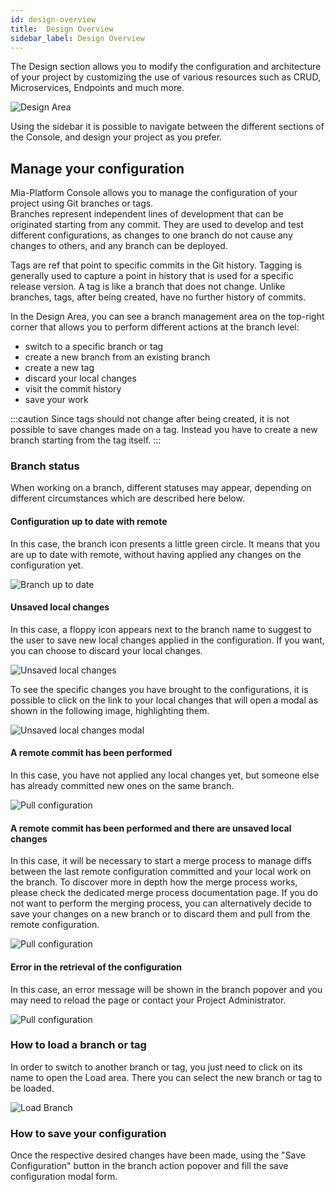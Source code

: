 ```yaml
---
id: design-overview
title:  Design Overview
sidebar_label: Design Overview
---
```


The Design section allows you to modify the configuration and architecture of your project by customizing the use of various resources such as CRUD, Microservices, Endpoints and much more.

![Design Area](./img/design-area-overview.png)

Using the sidebar it is possible to navigate between the different sections of the Console, and design your project as you prefer.

## Manage your configuration

Mia-Platform Console allows you to manage the configuration of your project using Git branches or tags.  
Branches represent independent lines of development that can be originated starting from any commit. They are used to develop and test different configurations, as changes to one branch do not cause any changes to others, and any branch can be deployed.  


Tags are ref that point to specific commits in the Git history. Tagging is generally used to capture a point in history that is used for a specific release version. A tag is like a branch that does not change. Unlike branches, tags, after being created, have no further history of commits.

In the Design Area, you can see a branch management area on the top-right corner that allows you to perform different actions at the branch level:
- switch to a specific branch or tag 
- create a new branch from an existing branch
- create a new tag
- discard your local changes
- visit the commit history
- save your work

:::caution
Since tags should not change after being created, it is not possible to save changes made on a tag. Instead you have to create a new branch starting from the tag itself.
:::

### Branch status

When working on a branch, different statuses may appear, depending on different circumstances which are described here below.

#### Configuration up to date with remote

In this case, the branch icon presents a little green circle.
It means that you are up to date with remote, without having applied any changes on the configuration yet.

<div style={{display: 'flex', justifyContent: 'center'}}>
  <div style={{display: 'flex', width: '340px'}}> 

![Branch up to date](./img/branch-selection.png)

  </div>
</div>

#### Unsaved local changes

In this case, a floppy icon appears next to the branch name to suggest to the user to save new local changes applied in the configuration.
If you want, you can choose to discard your local changes.

<div style={{display: 'flex', justifyContent: 'center'}}>
  <div style={{display: 'flex', width: '340px'}}> 

![Unsaved local changes](./img/branch-status-unsaved-local-changes.png)

  </div>
</div>

To see the specific changes you have brought to the configurations, it is possible to click on the link to your local changes that will open a modal as shown in the following image, highlighting them.

<div style={{display: 'flex', justifyContent: 'center'}}>
  <div style={{display: 'flex', width: '780px'}}> 

![Unsaved local changes modal](./img/branch-status-unsaved-local-changes-modal.png)

  </div>
</div>

#### A remote commit has been performed

In this case, you have not applied any local changes yet, but someone else has already committed new ones on the same branch.

<div style={{display: 'flex', justifyContent: 'center'}}>
  <div style={{display: 'flex', width: '340px'}}> 

![Pull configuration](./img/branch-status-pull-configuration.png)

  </div>
</div>

#### A remote commit has been performed and there are unsaved local changes

In this case, it will be necessary to start a merge process to manage diffs between the last remote configuration committed and your local work on the branch. To discover more in depth how the merge process works, please check the dedicated merge process documentation page.
If you do not want to perform the merging process, you can alternatively decide to save your changes on a new branch or to discard them and pull from the remote configuration.

<div style={{display: 'flex', justifyContent: 'center'}}>
  <div style={{display: 'flex', width: '340px'}}> 

![Pull configuration](./img/branch-status-merge-configuration.png)

  </div>
</div>

#### Error in the retrieval of the configuration

In this case, an error message will be shown in the branch popover and you may need to reload the page or contact your Project Administrator.

<div style={{display: 'flex', justifyContent: 'center'}}>
  <div style={{display: 'flex', width: '340px'}}> 

![Pull configuration](./img/branch-status-error.png)

  </div>
</div>

### How to load a branch or tag

In order to switch to another branch or tag, you just need to click on its name to open the Load area. There you can select the new branch or tag to be loaded.

<div style={{display: 'flex', justifyContent: 'center'}}>
  <div style={{display: 'flex', width: '340px'}}> 

![Load Branch](./img/branch-loader.png)

  </div>
</div>

### How to save your configuration

Once the respective desired changes have been made, using the "Save Configuration" button in the branch action popover and fill the save configuration modal form.

